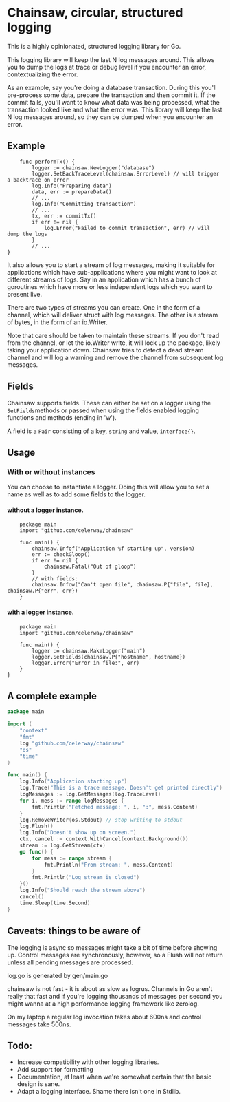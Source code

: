# Chainsaw, circular, structured logging

This is a highly opinionated, structured logging library for Go.

This logging library will keep the last N log messages around. This allows you to 
dump the logs at trace or debug level if you encounter an error, contextualizing
the error.

As an example, say you're doing a database transaction. During this you'll pre-process some data, 
prepare the transaction and then commit it. If the commit fails, you'll want to know what data was
being processed, what the transaction looked like and what the error was. This library will keep
the last N log messages around, so they can be dumped when you encounter an error.

## Example
```
    func performTx() {
		logger := chainsaw.NewLogger("database")
		logger.SetBackTraceLevel(chainsaw.ErrorLevel) // will trigger a backtrace on error
		log.Info("Preparing data")
		data, err := prepareData()
		// ...
		log.Info("Committing transaction")
		// ...
		tx, err := commitTx()
		if err != nil {
			log.Error("Failed to commit transaction", err) // will dump the logs
        }
		// ...
}
```

It also allows you to start a stream of log messages, making it suitable for 
applications which have sub-applications where you might want to look at different 
streams of logs. Say in an application which has a bunch of goroutines which have
more or less independent logs which you want to present live.

There are two types of streams you can create. One in the form of a channel, which will deliver
struct with log messages. The other is a stream of bytes, in the form of an io.Writer.

Note that care should be taken to maintain these streams. If you don't read from the channel, or
let the io.Writer write, it will lock up the package, likely taking your application down. Chainsaw tries to
detect a dead stream channel and will log a warning and remove the channel from subsequent log messages.

## Fields

Chainsaw supports fields. These can either be set on a logger using the `SetFields`methods
or passed when using the fields enabled logging functions and methods (ending in 'w').

A field is a `Pair` consisting of a key, `string` and value, `interface{}`.  

## Usage

### With or without instances
You can choose to instantiate a logger. Doing this will allow you to set a
name as well as to add some fields to the logger.
#### without a logger instance.
```
    package main
    import "github.com/celerway/chainsaw"

    func main() {
		chainsaw.Infof("Application %f starting up", version)
		err := checkGloop()
		if err != nil {
			chainsaw.Fatal("Out of gloop")
		}
		// with fields:
		chainsaw.Infow("Can't open file", chainsaw.P{"file", file}, chainsaw.P{"err", err})
	}
```
#### with a logger instance.
```
    package main
    import "github.com/celerway/chainsaw"

    func main() {
		logger := chainsaw.MakeLogger("main")
		logger.SetFields(chainsaw.P{"hostname", hostname})
		logger.Error("Error in file:", err)
	}
}
```





## A complete example

```go
package main

import (
	"context"
	"fmt"
	log "github.com/celerway/chainsaw"
	"os"
	"time"
)

func main() {
	log.Info("Application starting up")
	log.Trace("This is a trace message. Doesn't get printed directly")
	logMessages := log.GetMessages(log.TraceLevel)
	for i, mess := range logMessages {
		fmt.Println("Fetched message: ", i, ":", mess.Content)
	}
	log.RemoveWriter(os.Stdout) // stop writing to stdout
	log.Flush()
	log.Info("Doesn't show up on screen.")
	ctx, cancel := context.WithCancel(context.Background())
	stream := log.GetStream(ctx)
	go func() {
		for mess := range stream {
			fmt.Println("From stream: ", mess.Content)
		}
		fmt.Println("Log stream is closed")
	}()
	log.Info("Should reach the stream above")
	cancel()
	time.Sleep(time.Second)
}
```
## Caveats: things to be aware of

The logging is async so messages might take a bit of time before showing up.
Control messages are synchronously, however, so a Flush will not return unless
all pending messages are processed.

log.go is generated by gen/main.go

chainsaw is not fast - it is about as slow as logrus. Channels in Go aren't really that fast and if you're logging
thousands of messages per second you might wanna at a high performance logging framework like zerolog. 

On my laptop a regular log invocation takes about 600ns and control messages take 500ns.

## Todo:

* Increase compatibility with other logging libraries.
* Add support for formatting
* Documentation, at least when we're somewhat certain that the basic design is sane.
* Adapt a logging interface. Shame there isn't one in Stdlib.